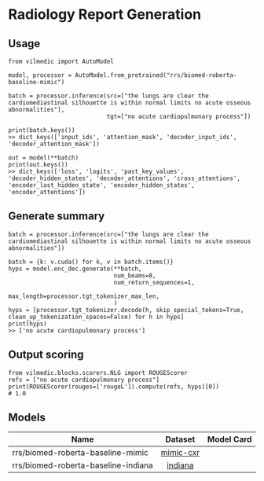 # Radiology Report Generation

## Usage 
```
from vilmedic import AutoModel

model, processor = AutoModel.from_pretrained("rrs/biomed-roberta-baseline-mimic")

batch = processor.inference(src=["the lungs are clear the cardiomediastinal silhouette is within normal limits no acute osseous abnormalities"],
                            tgt=["no acute cardiopulmonary process"])

print(batch.keys())
>> dict_keys(['input_ids', 'attention_mask', 'decoder_input_ids', 'decoder_attention_mask'])

out = model(**batch)
print(out.keys())
>> dict_keys(['loss', 'logits', 'past_key_values', 'decoder_hidden_states', 'decoder_attentions', 'cross_attentions', 'encoder_last_hidden_state', 'encoder_hidden_states', 'encoder_attentions'])
```

## Generate summary

``` 
batch = processor.inference(src=["the lungs are clear the cardiomediastinal silhouette is within normal limits no acute osseous abnormalities"])

batch = {k: v.cuda() for k, v in batch.items()}
hyps = model.enc_dec.generate(**batch,
                              num_beams=8,
                              num_return_sequences=1,
                              max_length=processor.tgt_tokenizer_max_len,
                              )
hyps = [processor.tgt_tokenizer.decode(h, skip_special_tokens=True, clean_up_tokenization_spaces=False) for h in hyps]
print(hyps)
>> ['no acute cardiopulmonary process']
```

## Output scoring
``` 
from vilmedic.blocks.scorers.NLG import ROUGEScorer
refs = ["no acute cardiopulmonary process"]
print(ROUGEScorer(rouges=['rougeL']).compute(refs, hyps)[0])
# 1.0
```

## Models
| Name  | Dataset  | Model Card | 
| ------------- |:-------------:|:-------------:|
| rrs/biomed-roberta-baseline-mimic| [mimic-cxr](https://physionet.org/content/mimic-cxr-jpg/2.0.0/)   
| rrs/biomed-roberta-baseline-indiana| [indiana](https://www.kaggle.com/raddar/chest-xrays-indiana-university/)
